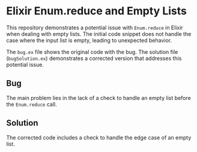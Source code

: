 # Elixir Enum.reduce and Empty Lists

This repository demonstrates a potential issue with `Enum.reduce` in Elixir when dealing with empty lists. The initial code snippet does not handle the case where the input list is empty, leading to unexpected behavior.

The `bug.ex` file shows the original code with the bug. The solution file (`bugSolution.ex`) demonstrates a corrected version that addresses this potential issue.

## Bug

The main problem lies in the lack of a check to handle an empty list before the `Enum.reduce` call.

## Solution

The corrected code includes a check to handle the edge case of an empty list. 
